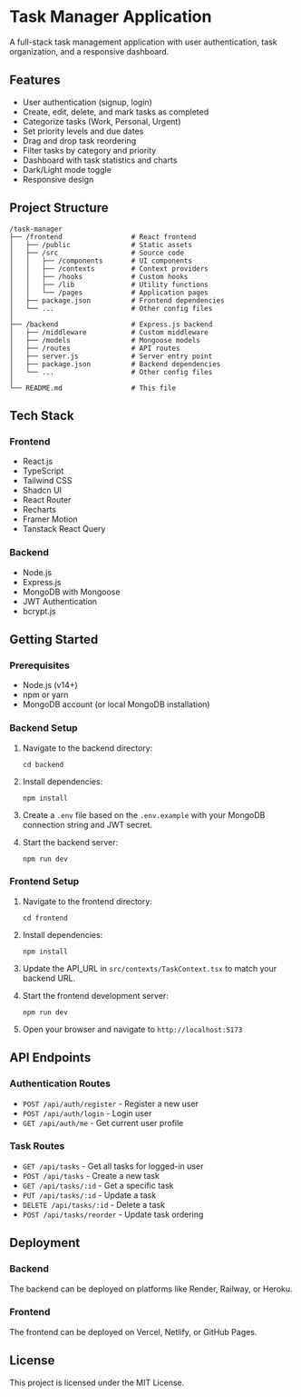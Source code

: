 
# Task Manager Application

A full-stack task management application with user authentication, task organization, and a responsive dashboard.

## Features

- User authentication (signup, login)
- Create, edit, delete, and mark tasks as completed
- Categorize tasks (Work, Personal, Urgent)
- Set priority levels and due dates
- Drag and drop task reordering
- Filter tasks by category and priority
- Dashboard with task statistics and charts
- Dark/Light mode toggle
- Responsive design

## Project Structure

```
/task-manager
├── /frontend                 # React frontend
│   ├── /public               # Static assets
│   ├── /src                  # Source code
│   │   ├── /components       # UI components
│   │   ├── /contexts         # Context providers
│   │   ├── /hooks            # Custom hooks
│   │   ├── /lib              # Utility functions
│   │   └── /pages            # Application pages
│   ├── package.json          # Frontend dependencies
│   └── ...                   # Other config files
│
├── /backend                  # Express.js backend
│   ├── /middleware           # Custom middleware
│   ├── /models               # Mongoose models
│   ├── /routes               # API routes
│   ├── server.js             # Server entry point
│   ├── package.json          # Backend dependencies
│   └── ...                   # Other config files
│
└── README.md                 # This file
```

## Tech Stack

### Frontend
- React.js
- TypeScript
- Tailwind CSS
- Shadcn UI
- React Router
- Recharts
- Framer Motion
- Tanstack React Query

### Backend
- Node.js
- Express.js
- MongoDB with Mongoose
- JWT Authentication
- bcrypt.js

## Getting Started

### Prerequisites
- Node.js (v14+)
- npm or yarn
- MongoDB account (or local MongoDB installation)

### Backend Setup

1. Navigate to the backend directory:
   ```
   cd backend
   ```

2. Install dependencies:
   ```
   npm install
   ```

3. Create a `.env` file based on the `.env.example` with your MongoDB connection string and JWT secret.

4. Start the backend server:
   ```
   npm run dev
   ```

### Frontend Setup

1. Navigate to the frontend directory:
   ```
   cd frontend
   ```

2. Install dependencies:
   ```
   npm install
   ```

3. Update the API_URL in `src/contexts/TaskContext.tsx` to match your backend URL.

4. Start the frontend development server:
   ```
   npm run dev
   ```

5. Open your browser and navigate to `http://localhost:5173`

## API Endpoints

### Authentication Routes
- `POST /api/auth/register` - Register a new user
- `POST /api/auth/login` - Login user
- `GET /api/auth/me` - Get current user profile

### Task Routes
- `GET /api/tasks` - Get all tasks for logged-in user
- `POST /api/tasks` - Create a new task
- `GET /api/tasks/:id` - Get a specific task
- `PUT /api/tasks/:id` - Update a task
- `DELETE /api/tasks/:id` - Delete a task
- `POST /api/tasks/reorder` - Update task ordering

## Deployment

### Backend
The backend can be deployed on platforms like Render, Railway, or Heroku.

### Frontend
The frontend can be deployed on Vercel, Netlify, or GitHub Pages.

## License
This project is licensed under the MIT License.

